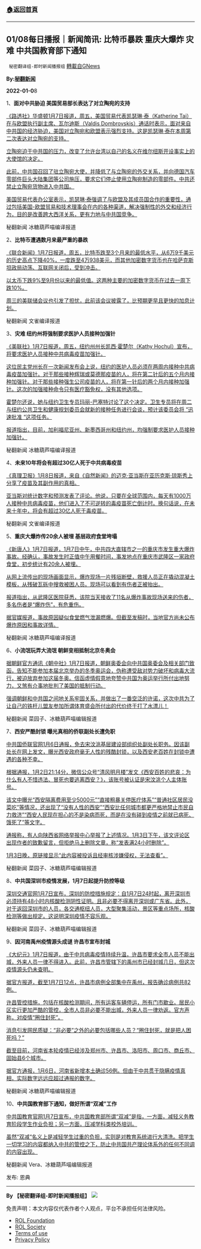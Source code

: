 ###  [:house:返回首頁](https://github.com/ourhimalayas/txt)
---


## 01/08每日播报｜新闻简讯: 比特币暴跌 重庆大爆炸 灾难 中共国教育部下通知
` 秘密翻译组-即时新闻播报组` [轉載自GNews](https://gnews.org/zh-hans/1835538/)

**By:[秘翻新闻](https://gtv.org/video/id=61d954ea2591020829849260)**

**2022-01-0**8

1、**面对中共胁迫 美国贸易部长表达了对立陶宛的支持**

[《路透社》华盛顿1月7日报道，周五，美国贸易代表凯瑟琳·泰（Katherine Tai）在与欧盟执行副主席、瓦尔迪斯（Valdis Dombrovskis）通话时表示，面对来自中共国的经济胁迫，美国对立陶宛和欧盟表示强烈支持。这是凯瑟琳·泰在本周第二次表达对立陶宛的支持。](https://www.reuters.com/world/us-trade-chief-expresses-support-lithuania-amid-china-coercion-2022-01-07/)

[立陶宛迫于中共国的压力，改变了允许台湾以自己的名义在维尔纽斯开设事实上的大使馆的决定。](https://www.reuters.com/world/us-trade-chief-expresses-support-lithuania-amid-china-coercion-2022-01-07/)

[此前，中共国召回了驻立陶宛大使，并降低了与立陶宛的外交关系，并向德国汽车零部件巨头大陆集团等公司施压，要求它们停止使用立陶宛制造的零部件。中共还禁止立陶宛货物进入中共国。](https://www.reuters.com/world/us-trade-chief-expresses-support-lithuania-amid-china-coercion-2022-01-07/)

[美国贸易代表办公室表示，凯瑟琳·泰强调了与欧盟及其成员国合作的重要性，通过包括美国-欧盟贸易和技术理事会在内的各种渠道，解决强制性的外交和经济行为，目的是改善跨大西洋关系，更有力地与中共国竞争。](https://www.reuters.com/world/us-trade-chief-expresses-support-lithuania-amid-china-coercion-2022-01-07/)

秘翻新闻 冰糖葫芦喵编译报道

2、**比特币遭遇数月来最严重的暴跌**

[《联合新闻》1月7日报道，周五，比特币跌至3个月来的最低水平，从6万9千美元的历史高点下降40%，一度跌至4万938美元，而其他加密数字货币也在哈萨克斯坦政局动荡、互联网关闭后，受到冲击。](//thepressunited.com/updates/bitcoin-suffers-worst-slump-in-months/)

[以太币下跌9%至9月份以来的最低值。这两种主要的加密数字货币在过去一周下跌10%。](//thepressunited.com/updates/bitcoin-suffers-worst-slump-in-months/)

[周三的美联储会议也引发了担忧，此前该会议披露了，比预期更早且更快的加息计划。](//thepressunited.com/updates/bitcoin-suffers-worst-slump-in-months/)

秘翻新闻 文雀编译报道

3、**灾难 纽约州将强制要求医护人员接种加强针**

[《美联社》1月7日报道，周五，纽约州州长凯西·霍楚尔（Kathy Hochul）宣布，将要求医护人员接种中共病毒疫苗加强针。](//apnews.com/article/coronavirus-pandemic-health-new-york-kathy-hochul-dcd2cbb32c5ba4fa4b581da2bc2eca6f)

[这位民主党州长在一次新闻发布会上说，纽约的医护人员必须在两周内接种中共病毒疫苗加强针。对于那些接种辉瑞或莫德那疫苗的人，将在第二针后的五个月内接种加强针。对于那些接种强生公司疫苗的人，将在第一针后的两个月内接种加强针。这次的加强接种命令只有医疗豁免权，没有其他选项。](//apnews.com/article/coronavirus-pandemic-health-new-york-kathy-hochul-dcd2cbb32c5ba4fa4b581da2bc2eca6f)

[霍楚尔还说，她与纽约卫生专员玛丽-巴塞特讨论了这个决定。卫生专员将在周二与纽约公共卫生和健康规划委员会就新的接种任务进行会谈，预计该委员会将 “迅速批准 “这项任务。](//apnews.com/article/coronavirus-pandemic-health-new-york-kathy-hochul-dcd2cbb32c5ba4fa4b581da2bc2eca6f)

[报道指出，目前，加利福尼亚州、新墨西哥州和纽约州，均强制要求医护人员接种加强针。](//apnews.com/article/coronavirus-pandemic-health-new-york-kathy-hochul-dcd2cbb32c5ba4fa4b581da2bc2eca6f)

秘翻新闻 冰糖葫芦喵编译报道

4、**未来10年将会有超过30亿人死于中共病毒疫苗**

[《真理卫报》1月8日报道，来自《自然新闻》的迈克·亚当斯在亚历克斯·琼斯秀上分享了疫苗及其副作用的真相。](https://thetruedefender.com/vaccine-statistics-over-3-billion-people-will-die-in-the-next-10-years/)

[亚当斯对统计数字和预测发表了评论。他说，只要在全球范围内，每天有1000万人接种中共病毒疫苗，他们进入了不可逆转的毒疫苗死亡倒计时。换句话说，在未来十年中，将会有超过30亿人死于毒疫苗。](https://thetruedefender.com/vaccine-statistics-over-3-billion-people-will-die-in-the-next-10-years/)

秘翻新闻 文雀编译报道

5、**重庆大爆炸传20余人被埋 基层政府食堂垮塌**

[《新唐人》1月7日报道，1月7日中午，中共四大直辖市之一的重庆市发生重大爆炸事故。经确认，事故发生时正值中午用餐时间，事发地点在重庆市武隆区一家政府食堂，初步统计有20余人被埋。](//www.ntdtv.com/gb/2022/01/07/a103315147.html)

[从网上流传出的现场画面显示，爆炸现场一片残垣断壁，救援人员正在撬动混凝土模板，从残破瓦砾中搜救被困人员。现场可以看到有伤者正被抬出。](//www.ntdtv.com/gb/2022/01/07/a103315147.html)

[报道指出，从武隆区医院获悉，该院当天接收了11名从爆炸事故现场送来的伤者，多名伤者是“爆炸伤”，有危重伤。](//www.ntdtv.com/gb/2022/01/07/a103315147.html)

[据官媒报道，事故原因疑似食堂燃气泄漏燃爆。但截至发稿时，当地官方尚未公布爆炸原因和事故详情。](//www.ntdtv.com/gb/2022/01/07/a103315147.html)

秘翻新闻 冰糖葫芦喵编译报道

6、**小流氓玩弄大流氓 朝鲜变相抵制北京冬奥会**

[据朝鲜官方通讯《朝中社》1月7日报道，朝鲜奥委会向中共国奥委会及相关部门致函，告知不能参加本届北京举办的冬季奥运会，伪称遭受敌对势力破坏和病毒大流行，被迫放弃参加这届冬奥。信函虚情假意地夸赞中共国为奥运举行所付出地努力，又煞有介事地批判了美国的抵制行动。](https://discordapp.com/channels/895137067938504735/895315867368312852/928997695119564911%20https://discordapp.com/channels/895137067938504735/895315867368312852/928997793526329364%20https://discordapp.com/channels/895137067938504735/895315867368312852/928997862736527400)

[强调朝鲜和中共国之间地关系牢固关系，并做出了一番空泛的许诺，这次中共为了让自己的铁杆儿盟友参加所谓体育盛会所付出的代价终于打了水漂儿！](https://discordapp.com/channels/895137067938504735/895315867368312852/928997695119564911%20https://discordapp.com/channels/895137067938504735/895315867368312852/928997793526329364%20https://discordapp.com/channels/895137067938504735/895315867368312852/928997862736527400)

秘翻新闻 菜园子、冰糖葫芦喵编辑报道

7、**西安严酷封锁 曝光真相的侨联副处长遭免职**

[中共国侨联官网1月6日通报，免去宋汶洮基层建设部组织处副处长职务。因该副处长在网上发文，曝光西安政府毫无人性的残酷封锁，以及西安老百姓在封锁中遭遇的各种不幸。](https://discordapp.com/channels/895137067938504735/895315867368312852/929000254878130176%20https://news.sina.com.cn/c/2022-01-06/doc-ikyamrmz3569641.shtmlhttps://news.sina.com.cn/c/2022-01-06/doc-ikyamrmz3569641.shtml)

[根据通报，1月2日21:14分，微信公众号“清风明月楼”发文《西安百姓的悲哀：为什么有人不惜违法、冒死也要逃离西安？》，该账号被认证是宋汶洮个人主体账号。](https://discordapp.com/channels/895137067938504735/895315867368312852/929000254878130176%20https://news.sina.com.cn/c/2022-01-06/doc-ikyamrmz3569641.shtmlhttps://news.sina.com.cn/c/2022-01-06/doc-ikyamrmz3569641.shtml)

[该文中曝光“西安隔离费用至少5000元”“直接粗暴关停医疗体系”“普通社区居民没菜吃”等情况，还出现了“没有人性的西安”“西安比任何城市都更严格地禁止市民自力救济”“西安人民现在担心的不是染病而死，而是在没有碰到疫情之前就已病死、饿死了”等文字。](https://discordapp.com/channels/895137067938504735/895315867368312852/929000254878130176%20https://news.sina.com.cn/c/2022-01-06/doc-ikyamrmz3569641.shtmlhttps://news.sina.com.cn/c/2022-01-06/doc-ikyamrmz3569641.shtml)

[通报称，有人向陕西省网络举报中心举报了上述情况。1月3日下午，该文评论区出现作者的致歉留言，但拒绝马上删除文章，称“发表满24小时删除”。](https://discordapp.com/channels/895137067938504735/895315867368312852/929000254878130176%20https://news.sina.com.cn/c/2022-01-06/doc-ikyamrmz3569641.shtmlhttps://news.sina.com.cn/c/2022-01-06/doc-ikyamrmz3569641.shtml)

[1月3日晚，原链接显示“此内容被投诉且经审核涉嫌侵权，无法查看”。](https://discordapp.com/channels/895137067938504735/895315867368312852/929000254878130176%20https://news.sina.com.cn/c/2022-01-06/doc-ikyamrmz3569641.shtmlhttps://news.sina.com.cn/c/2022-01-06/doc-ikyamrmz3569641.shtml)

秘翻新闻 菜园子、冰糖葫芦喵编辑报道

8、**中共国深圳市疫情发展，1月7日起提升防控等级**

[深圳交通官网1月7日宣布，深圳的防控措施规定：自1月7日24时起，离开深圳市必须持有48小时内核酸检测阴性证明。且非必要不得离开深圳或广东省。此外，对于返回深圳市的人员，各交通枢纽人员，大型聚集活动，景区等重点场所，核酸检测等做出规定。这说明深圳疫情不容乐观。](https://discordapp.com/channels/895137067938504735/895315867368312852/928997419490873425)

秘翻新闻 菜园子、冰糖葫芦喵编辑报道

9、**因河南禹州疫情源头成谜 许昌市宣布封城**

[《大纪元》1月7日报道，由于中共病毒疫情持续升温，许昌市要求全市人员不能出城，外来人员一律不得进入。此前，许昌市管辖下的禹州市已经封城几日，但这次疫情源头仍未查明。](https://www.epochtimes.com/gb/22/1/7/n13488401.htm)

[据官方报道，截至1月7日12点，许昌市病例全部集中在禹州，报告确诊病例共82例。](https://www.epochtimes.com/gb/22/1/7/n13488401.htm)

[许昌管控措施，包括在核酸检测期间，所有运客车辆停运，所有门市歇业。居民小区实行更加严酷的管控，全市人员非必要不能出城，外来人员一律劝返。官方声称，对疫情“圈住封死”。](https://www.epochtimes.com/gb/22/1/7/n13488401.htm)

[消息引发网民质疑：“非必要”之外的必要包括哪些人员？“圈住封死，就是把人困死吗？”](https://www.epochtimes.com/gb/22/1/7/n13488401.htm)

[截至目前，河南省本轮疫情已经涉及郑州市、许昌市、洛阳市、周口市、商丘市、固始县6个城市。](https://www.epochtimes.com/gb/22/1/7/n13488401.htm)

[据官方通报，1月6日，河南省新增本土确诊56例。但由于中共贯于隐瞒疫情真相，实际数字远远应超过通报的数字。](https://www.epochtimes.com/gb/22/1/7/n13488401.htm)

秘翻新闻 冰糖葫芦喵编辑报道

10、**中共国教育部下通知，做好所谓“双减”工作**

[中共国教育官网1月7日宣布，中共国教育部所谓“双减”是指，一方面，减轻义务教育阶段学生作业负担；另一方面，压减学科类校外培训。](http://www.moe.gov.cn/jyb_xwfb/gzdt_gzdt/s5987/202201/t20220106_592812.ht)

[虽然“双减“名义上是减轻学生过重的负担，实则是对教育系统进行大清洗。把学生一切学习的内容都纳入中共的管控之下，防止中共国共产理论体系外的任何不同调的内容出现。](http://www.moe.gov.cn/jyb_xwfb/gzdt_gzdt/s5987/202201/t20220106_592812.ht)

秘翻新闻 Vera、冰糖葫芦喵编辑报道

发布: 恩典

* * *

**By 【秘密翻译组-即时新闻播报组】**
![](https://assets.gnews.org/wp-content/uploads/2022/01/截圖-2021-12-28-00.48.35.png)
 

免责声明：本文内容仅代表作者个人观点，平台不承担任何法律风险。

- [ROL Foundation](https://rolfoundation.org/)
- [ROL Society](https://rolsociety.org/)
- [Terms of use](https://gnews.org/terms-of-use-3/)
- [Privacy Policy](https://gnews.org/privacy-policy/)
